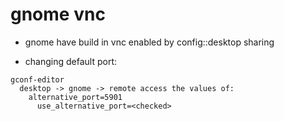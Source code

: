 # gnome vnc

* gnome have build in vnc enabled by config::desktop sharing

* changing default port:

```
gconf-editor
  desktop -> gnome -> remote access the values of:
    alternative_port=5901
      use_alternative_port=<checked>
```
